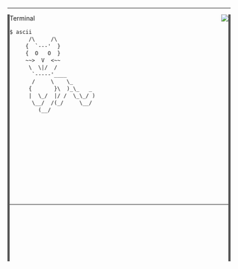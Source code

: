 
---
<a href="#"><img align="left" src="https://raw.githubusercontent.com/spiri-leo/spiri-leo/main/line.png"></a>
<a href="#"><img align="right" src="https://raw.githubusercontent.com/spiri-leo/spiri-leo/main/line.png"></a>
Terminal <a href="https://github.com/"><img align="right" src="https://user-images.githubusercontent.com/65015572/151518813-0a44552a-8f0e-4cf6-baf2-2ce0fa3de208.png"></a>
```
$ ascii
      /\     /\
     {  `---'  }
     {  O   O  }
     ~~>  V  <~~
      \  \|/  /
       `-----'____
       /     \    \_
      {       }\  )_\_   _
      |  \_/  |/ /  \_\_/ )
       \__/  /(_/     \__/
         (__/
    
    
    
    
    
    
    
    
    
    
    
    
```
---
